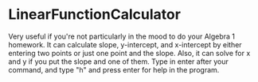 # LinearFunctionCalculator
Very useful if you're not particularly in the mood to do your Algebra 1 homework.
It can calculate slope, y-intercept, and x-intercept by either entering two points or just one point and the slope.
Also, it can solve for x and y if you put the slope and one of them.
Type in enter after your command, and type "h" and press enter for help in the program.
